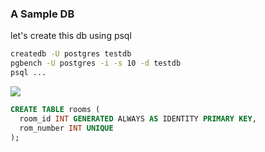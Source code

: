 ### A Sample DB

let's create this db using psql

```bash
createdb -U postgres testdb
pgbench -U postgres -i -s 10 -d testdb
psql ... 
```



![](E:\BigDataCourses\Anisa\Anisa-2\Sections\Section-3-Postgres-Architecture-DML-Transactions-DCL\Workshop\db-sample.png)

```sql
CREATE TABLE rooms (
  room_id INT GENERATED ALWAYS AS IDENTITY PRIMARY KEY,
  rom_number INT UNIQUE
);
```

